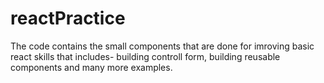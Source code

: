 # reactPractice
The code contains the small components that are done for imroving basic react skills that includes-
building controll form, building reusable components and many more examples.
